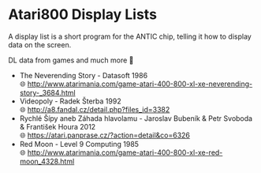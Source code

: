 # Atari800 Display Lists
A display list is a short program for the ANTIC chip, telling it how to display data on the screen.



DL data from games and much more :rainbow:

- The Neverending Story - Datasoft 1986 \
  :globe_with_meridians: http://www.atarimania.com/game-atari-400-800-xl-xe-neverending-story-_3684.html
- Videopoly - Radek Šterba 1992 \
  :globe_with_meridians: http://a8.fandal.cz/detail.php?files_id=3382
- Rychlé Šípy aneb Záhada hlavolamu - Jaroslav Bubeník & Petr Svoboda & František Houra 2012 \
  :globe_with_meridians: https://atari.panprase.cz/?action=detail&co=6326
- Red Moon - Level 9 Computing 1985 \
  :globe_with_meridians: http://www.atarimania.com/game-atari-400-800-xl-xe-red-moon_4328.html

